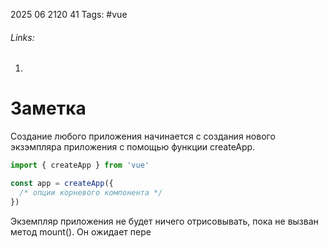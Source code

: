 2025 06 2120 41
Tags: #vue 
###### Links: 
1) 
# Заметка
Создание любого приложения начинается с создания нового экзэмпляра приложения с помощью функции createApp. 
```js
import { createApp } from 'vue'

const app = createApp({
  /* опции корневого компонента */
})
```
Экземпляр приложения не будет ничего отрисовывать, пока не вызван метод mount(). Он ожидает пере